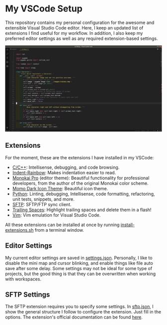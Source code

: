 # My VSCode Setup

This repository contains my personal configuration for the awesome and extensible Visual Studio Code editor. Here, I keep an updated list of extensions I find useful for my workflow. In addition, I also keep my preferred editor settings as well as any required extension-based settings.  

![VSCode!](./assets/vscode.png)


## Extensions

For the moment, these are the extensions I have installed in my VSCode:  

* [C/C++](https://marketplace.visualstudio.com/items?itemName=ms-vscode.cpptools): Intellisense, debugging, and code browsing.  
* [Indent-Rainbow](https://marketplace.visualstudio.com/items?itemName=oderwat.indent-rainbow): Makes indentation easier to read.  
* [Monokai Pro](https://marketplace.visualstudio.com/items?itemName=monokai.theme-monokai-pro-vscode) (editor theme): Beautiful functionality for professional developers, from the author of the original Monokai color scheme.  
* [Momo Dark Icon Theme](https://marketplace.visualstudio.com/items?itemName=be5invis.vscode-icontheme-nomo-dark): Beautiful icon theme.  
* [Python](https://marketplace.visualstudio.com/items?itemName=ms-python.python): Linting, debugging, Intellisense, code formatting, refactoring, unit tests, snippets, and more.  
* [SFTP](https://marketplace.visualstudio.com/items?itemName=liximomo.sftp): SFTP/FTP sync client.  
* [Trailing Spaces](https://marketplace.visualstudio.com/items?itemName=shardulm94.trailing-spaces): Highlight trailing spaces and delete them in a flash!  
* [Vim](https://marketplace.visualstudio.com/items?itemName=vscodevim.vim): Vim emulation for Visual Studio Code.  

All these extensions can be installed at once by running [install-extensions.sh](./scripts/install-extensions.sh) from a terminal window.  


## Editor Settings

My current editor settings are saved in [settings.json](./settings/settings.json). Personally, I like to disable the mini map and cursor blinking, and enable things like file auto save after some delay. Some settings may not be ideal for some type of projects, but the good thing is that they can be overwritten when working with workspaces.  


## SFTP Settings

The SFTP extension requires you to specify some settings. In [sftp.json](./settings/sftp.json), I show the general structure I follow to configure the extension. Just fill in the options. The extension's official documentation can be found [here](https://github.com/liximomo/vscode-sftp).  
